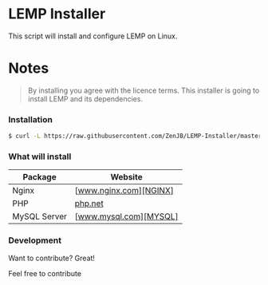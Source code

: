 # LEMP Installer

This script will install and configure LEMP on Linux.

# Notes
> By installing you agree with the licence terms.
> This installer is going to install LEMP and its dependencies.
### Installation

```sh
$ curl -L https://raw.githubusercontent.com/ZenJB/LEMP-Installer/master/LEMPInstaller.sh | bash
```

### What will install

| Package | Website |
| ------ | ------ |
| Nginx | [www.nginx.com][NGINX] |
| PHP | [php.net][PHP] |
| MySQL Server | [www.mysql.com][MYSQL] |


### Development

Want to contribute? Great!

Feel free to contribute

   [NGINX]: <https://www.nginx.com/>
   [PHP]: <https://php.net/>
   [MYSQL]: <https://www.mysql.com/>
